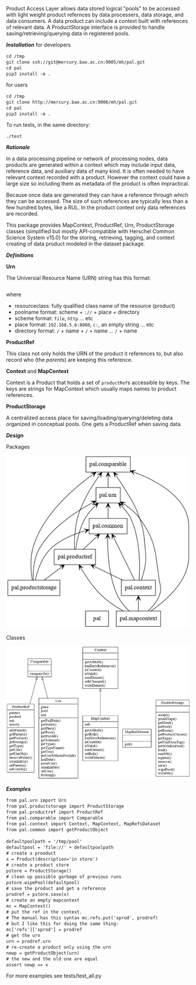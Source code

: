 Product Access Layer allows data stored logical "pools" to be accessed with light weight product refernces by data processers, data storage, and data consumers. A data product can include a context built with references of relevant data. A ProductStorage interface is provided to handle saving/retrieving/querying data in registered pools.

_**Installation**_
for developers
```
cd /tmp
git clone ssh://git@mercury.bao.ac.cn:9005/mh/pal.git
cd pal
pip3 install -e .
```
for users
```
cd /tmp
git clone http://mercury.bao.ac.cn:9006/mh/pal.git
cd pal
pip3 install -e .
```

To run tests, in the same directory:
```
./test
```

_**Rationale**_

In a data processing pipeline or network of processing nodes, data products are generated within a context which may include input data, reference data, and auxiliary data of many kind. It is often needed to have relevant context recorded with a product. However the context could have a large size so including them as metadata of the product is often impractical.

Because once data are generated they can have a reference through which they can be accessed. The size of such references are typically less than a few hundred bytes, like a RUL. In the product context only data references are recorded.

This package provides MapContext, ProductRef, Urn, ProductStorage classes (simplified but mostly API-compatible with Herschel Common Science System v15.0) for the storing, retrieving, tagging, and context creating of data product modeled in the dataset package.

_**Definitions**_

**Urn**

The Universial Resource Name (URN) string has this format:
```urn:poolname:resourceclass:serialnumber
```
where
  *  resourceclass: fully qualified class name of the resource (product)
  *  poolname format: scheme + ```://``` + place + directory
  *  scheme format: ```file```, ```http``` ... etc
  *  place format: ```192.168.5.6:8080```, ```c:```, an empty string ... etc
  *  directory format: ```/``` + name + ```/``` + name ... ```/``` + name

**ProductRef**

This class not only holds the URN of the product it references to, but also record who (the _parents_) are keeping this reference.

**Context** and **MapContext**

Context is a Product that holds a set of ```productRef```s accessible by keys. The keys are strings for MapContext which usually maps names to product references.

**ProductStorage**

A centralized access place for saving/loading/querying/deleting data organized in conceptual pools. One gets a ProductRef when saving data.

_**Design**_

Packages

![alt text](resources/packages_pal.png "packages")

Classes

![alt text](resources/classes_pal.png "classes")

_**Examples**_

```
from pal.urn import Urn
from pal.productstorage import ProductStorage
from pal.productref import ProductRef
from pal.comparable import Comparable
from pal.context import Context, MapContext, MapRefsDataset
from pal.common import getProductObject

defaultpoolpath = '/tmp/pool'
defaultpool = 'file://' + defaultpoolpath
# create a prooduct
x = Product(description='in store')
# create a product store
pstore = ProductStorage()
# clean up possible garbage of previous runs
pstore.wipePool(defaultpool)
# save the product and get a reference
prodref = pstore.save(x)
# create an empty mapcontext
mc = MapContext()
# put the ref in the context.
# The manual has this syntax mc.refs.put('xprod', prodref)
# but I like this for doing the same thing:
mc['refs']['xprod'] = prodref
# get the urn
urn = prodref.urn
# re-create a product only using the urn
newp = getProductObject(urn)
# the new and the old one are equal
assert newp == x
```


For more examples see tests/test_all.py
